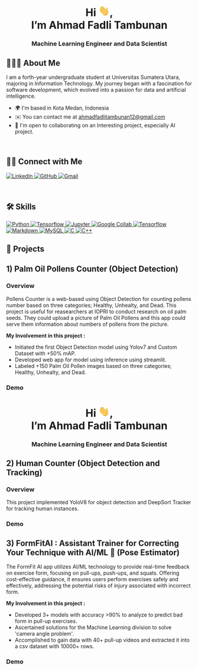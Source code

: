 <div align="center">
  <h1>Hi <img src="https://github.com/ABSphreak/ABSphreak/blob/master/gifs/Hi.gif" width="30px" height="30px">,<br/>I’m Ahmad Fadli Tambunan</h1>
  <h3>Machine Learning Engineer and Data Scientist</h3>
</div>

<h2>👨🏻‍💻 About Me</h2>

I am a forth-year undergraduate student at Universitas Sumatera Utara, majoring in Information Technology. My journey began with a fascination for software development, which evolved into a passion for data and artificial intelligence.


* 🌍  I'm based in Kota Medan, Indonesia
* ✉️  You can contact me at [ahmadfadlitambunan12@gmail.com](mailto:ahmadfadlitambunan12@gmail.com)
* 🤝  I'm open to collaborating on an Interesting project, especially AI project.

<br>
<h2>🤝🏻 Connect with Me</h2>
<p align="left">
  <a href="https://www.linkedin.com/in/aftambunan/" title="LinkedIn">
    <img src="https://api.iconify.design/logos/linkedin-icon.svg" alt="LinkedIn" height="40" width="40"> 
  </a>
  <a href="https://github.com/ahmadfadlitambunan/" title="GitHub">
    <img src="https://raw.githubusercontent.com/danielcranney/readme-generator/main/public/icons/socials/github.svg" alt="GitHub" height="40" width="40"> 
  </a>
   <a href="mailto:ahmadfadlitambunan12@gmail.com" title="Gmail">
    <img src="https://upload.wikimedia.org/wikipedia/commons/7/7e/Gmail_icon_%282020%29.svg" alt="Gmail" height="40" width="40"> 
  </a>
</p>

<br>
<h2>🛠 Skills</h2>

<p align="left">
  <a href="https://www.python.org/" target="_blank" rel="noreferrer">
    <img src="https://raw.githubusercontent.com/danielcranney/readme-generator/main/public/icons/skills/python-colored.svg" width="40" height="40" alt="Python" />
  </a>
  <a href="https://www.tensorflow.org/" target="_blank" rel="noreferrer">
    <img src="https://raw.githubusercontent.com/danielcranney/readme-generator/main/public/icons/skills/tensorflow-colored.svg" width="40" height="40" alt="Tensorflow" />
  </a>
  <a href="https://jupyter.org/" title="Jupyter Notebook">
    <img src="https://upload.wikimedia.org/wikipedia/commons/3/38/Jupyter_logo.svg" alt="Jupyter" height="40" width="40"> 
  </a>
  <a href="https://colab.research.google.com" title="Google Collab">
    <img src="https://colab.research.google.com/img/colab_favicon_256px.png" alt="Google Collab" height="40" width="40"> 
  </a>
  <a href="https://www.tensorflow.org/" target="_blank" rel="noreferrer">
    <img src="https://raw.githubusercontent.com/danielcranney/readme-generator/main/public/icons/skills/pytorch-colored.svg" width="40" height="40" alt="Tensorflow" />
  </a>
  <a href="https://www.markdownguide.org" title="Markdown">
    <img src="https://api.iconify.design/bi/markdown-fill.svg?color=%23aaa" alt="Markdown" height="40" width="40"> 
  </a>
  <a href="https://www.mysql.com" title="MySQL">
    <img src="https://api.iconify.design/logos/mysql.svg" alt="MySQL" height="40" width="40"> 
  </a>
  <a href="https://www.cprogramming.com" title="C">
    <img src="https://cdn.worldvectorlogo.com/logos/c-1.svg" alt="C" height="40" width="40"> 
  </a>
  <a href="https://www.cplusplus.com/reference" title="C++">
    <img src="https://api.iconify.design/logos/c-plusplus.svg" alt="C++" height="40" width="40"> 
  </a>
</p>


<h2>💼 Projects</h2>

## 1) Palm Oil Pollens Counter (Object Detection)
### Overview
Pollens Counter is a web-based using Object Detection for counting pollens number based on three categories; Healthy, Unhealty, and Dead. This project is useful for reasearchers at IOPRI to conduct research on oil palm seeds. They could upload a picture of Palm Oil Pollens and this app could serve them information about numbers of pollens from the picture.

**My Involvement in this project :**
* Initiated the first Object Detection model using Yolov7 and Custom Dataset with +50% mAP.
* Developed web app for model using inference using streamlit.
* Labeled +150 Palm Oil Pollen images based on three categories; Healthy, Unhealty, and Dead.

### Demo
<div align="center">
  <h1>Hi <img src="https://github.com/ABSphreak/ABSphreak/blob/master/gifs/Hi.gif" width="30px" height="30px">,<br/>I’m Ahmad Fadli Tambunan</h1>
  <h3>Machine Learning Engineer and Data Scientist</h3>
</div>


## 2) Human Counter (Object Detection and Tracking)
### Overview
This project implemented YoloV8 for object detection and DeepSort Tracker for tracking human instances.
### Demo

## 3) FormFitAI : Assistant Trainer for Correcting Your Technique with AI/ML 💪 (Pose Estimator)
The FormFit AI app utilizes AI/ML technology to provide real-time feedback on exercise form, focusing on pull-ups, push-ups, and squats. Offering cost-effective guidance, it ensures users perform exercises safely and effectively, addressing the potential risks of injury associated with incorrect form.

**My Involvement in this project :**
* Developed 3+ models with accuracy >90% to analyze to predict bad form in pull-up exercises.
* Ascertained solutions for the Machine Learning division to solve 'camera angle problem'.
* Accomplished to gain data with 40+ pull-up videos and extracted it into a csv dataset with 10000+ rows.
### Demo



